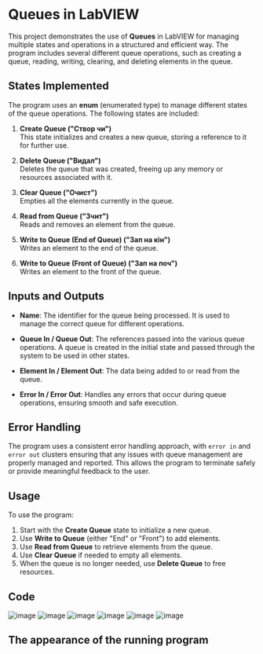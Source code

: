 # Queues in LabVIEW

This project demonstrates the use of **Queues** in LabVIEW for managing multiple states and operations in a structured and efficient way. The program includes several different queue operations, such as creating a queue, reading, writing, clearing, and deleting elements in the queue.

## States Implemented

The program uses an **enum** (enumerated type) to manage different states of the queue operations. The following states are included:

1. **Create Queue ("Створ чи")**  
   This state initializes and creates a new queue, storing a reference to it for further use.

2. **Delete Queue ("Видал")**  
   Deletes the queue that was created, freeing up any memory or resources associated with it.

3. **Clear Queue ("Очист")**  
   Empties all the elements currently in the queue.

4. **Read from Queue ("Зчит")**  
   Reads and removes an element from the queue.

5. **Write to Queue (End of Queue) ("Зап на кін")**  
   Writes an element to the end of the queue.

6. **Write to Queue (Front of Queue) ("Зап на поч")**  
   Writes an element to the front of the queue.

## Inputs and Outputs

- **Name**: The identifier for the queue being processed. It is used to manage the correct queue for different operations.
  
- **Queue In / Queue Out**: The references passed into the various queue operations. A queue is created in the initial state and passed through the system to be used in other states.
  
- **Element In / Element Out**: The data being added to or read from the queue.
  
- **Error In / Error Out**: Handles any errors that occur during queue operations, ensuring smooth and safe execution.

## Error Handling

The program uses a consistent error handling approach, with `error in` and `error out` clusters ensuring that any issues with queue management are properly managed and reported. This allows the program to terminate safely or provide meaningful feedback to the user.

## Usage

To use the program:

1. Start with the **Create Queue** state to initialize a new queue.
2. Use **Write to Queue** (either "End" or "Front") to add elements.
3. Use **Read from Queue** to retrieve elements from the queue.
4. Use **Clear Queue** if needed to empty all elements.
5. When the queue is no longer needed, use **Delete Queue** to free resources.

## Code
![image](https://github.com/user-attachments/assets/60fe502d-bf6a-4b57-8805-211c2469ae9d)
![image](https://github.com/user-attachments/assets/0d29b57b-003a-4430-a35d-d3020379489e)
![image](https://github.com/user-attachments/assets/0aeb4686-7f7b-4b2e-91e2-99cb05d7e0ab)
![image](https://github.com/user-attachments/assets/5ac32cc5-6a97-4661-95e4-d7bdbe787f86)
![image](https://github.com/user-attachments/assets/ab4b7934-9049-4e43-9137-fd21d1932255)
![image](https://github.com/user-attachments/assets/5898f855-88d5-4871-b622-88c2ff039644)

## The appearance of the running program
